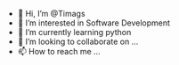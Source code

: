 - 👋 Hi, I’m @Timags
- 👀 I’m interested in Software Development 
- 🌱 I’m currently learning python 
- 💞️ I’m looking to collaborate on ...
- 📫 How to reach me ...

<!---
Timags/Timags is a ✨ special ✨ repository because its `README.md` (this file) appears on your GitHub profile.
You can click the Preview link to take a look at your changes.
--->
